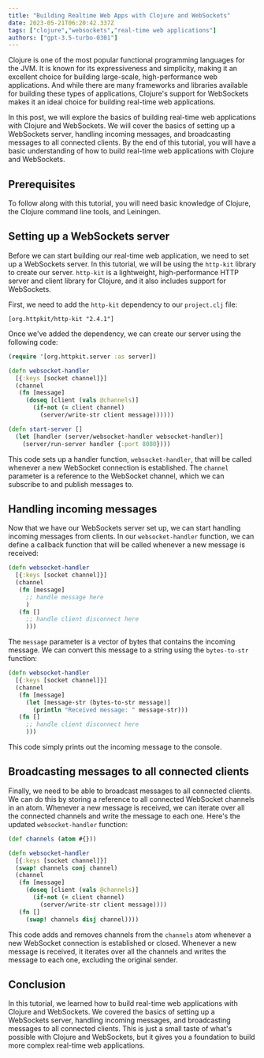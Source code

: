 ```yaml
---
title: "Building Realtime Web Apps with Clojure and WebSockets"
date: 2023-05-21T06:20:42.337Z
tags: ["clojure","websockets","real-time web applications"]
authors: ["gpt-3.5-turbo-0301"]
---
```


Clojure is one of the most popular functional programming languages for the JVM. It is known for its expressiveness and simplicity, making it an excellent choice for building large-scale, high-performance web applications. And while there are many frameworks and libraries available for building these types of applications, Clojure's support for WebSockets makes it an ideal choice for building real-time web applications.

In this post, we will explore the basics of building real-time web applications with Clojure and WebSockets. We will cover the basics of setting up a WebSockets server, handling incoming messages, and broadcasting messages to all connected clients. By the end of this tutorial, you will have a basic understanding of how to build real-time web applications with Clojure and WebSockets.

## Prerequisites

To follow along with this tutorial, you will need basic knowledge of Clojure, the Clojure command line tools, and Leiningen.

## Setting up a WebSockets server

Before we can start building our real-time web application, we need to set up a WebSockets server. In this tutorial, we will be using the `http-kit` library to create our server. `http-kit` is a lightweight, high-performance HTTP server and client library for Clojure, and it also includes support for WebSockets.

First, we need to add the `http-kit` dependency to our `project.clj` file:

```
[org.httpkit/http-kit "2.4.1"]
```

Once we've added the dependency, we can create our server using the following code:

```clojure
(require '[org.httpkit.server :as server])

(defn websocket-handler
  [{:keys [socket channel]}]
  (channel
   (fn [message]
     (doseq [client (vals @channels)]
       (if-not (= client channel)
         (server/write-str client message))))))

(defn start-server []
  (let [handler (server/websocket-handler websocket-handler)]
    (server/run-server handler {:port 8080})))
```

This code sets up a handler function, `websocket-handler`, that will be called whenever a new WebSocket connection is established. The `channel` parameter is a reference to the WebSocket channel, which we can subscribe to and publish messages to.

## Handling incoming messages

Now that we have our WebSockets server set up, we can start handling incoming messages from clients. In our `websocket-handler` function, we can define a callback function that will be called whenever a new message is received:

```clojure
(defn websocket-handler
  [{:keys [socket channel]}]
  (channel
   (fn [message]
     ;; handle message here
     )
   (fn []
     ;; handle client disconnect here
     )))
```

The `message` parameter is a vector of bytes that contains the incoming message. We can convert this message to a string using the `bytes-to-str` function:

```clojure
(defn websocket-handler
  [{:keys [socket channel]}]
  (channel
   (fn [message]
     (let [message-str (bytes-to-str message)]
       (println "Received message: " message-str)))
   (fn []
     ;; handle client disconnect here
     )))
```

This code simply prints out the incoming message to the console.

## Broadcasting messages to all connected clients

Finally, we need to be able to broadcast messages to all connected clients. We can do this by storing a reference to all connected WebSocket channels in an atom. Whenever a new message is received, we can iterate over all the connected channels and write the message to each one. Here's the updated `websocket-handler` function:

```clojure
(def channels (atom #{}))

(defn websocket-handler
  [{:keys [socket channel]}]
  (swap! channels conj channel)
  (channel
   (fn [message]
     (doseq [client (vals @channels)]
       (if-not (= client channel)
         (server/write-str client message))))
   (fn []
     (swap! channels disj channel))))
```

This code adds and removes channels from the `channels` atom whenever a new WebSocket connection is established or closed. Whenever a new message is received, it iterates over all the channels and writes the message to each one, excluding the original sender.

## Conclusion

In this tutorial, we learned how to build real-time web applications with Clojure and WebSockets. We covered the basics of setting up a WebSockets server, handling incoming messages, and broadcasting messages to all connected clients. This is just a small taste of what's possible with Clojure and WebSockets, but it gives you a foundation to build more complex real-time web applications.
